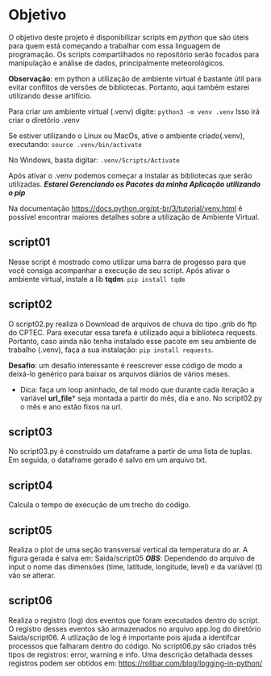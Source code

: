 # Objetivo
O objetivo deste projeto é disponibilizar scripts
em *python* que são úteis para quem está começando
a trabalhar com essa linguagem de programação.
Os scripts compartilhados no repositório serão
focados para manipulação e análise de
dados, principalmente meteorológicos.

**Observação**: em python a utilização de ambiente virtual é
bastante útil para evitar conflitos de versões de bibliotecas.
Portanto, aqui também estarei utilizando desse artifício.

Para criar um ambiente virtual (.venv) digite:
`python3 -m venv .venv`
Isso irá criar o diretório .venv

Se estiver utilizando o Linux ou MacOs, ative o ambiente criado(.venv), executando:
`source .venv/bin/activate`

No Windows, basta digitar:
`.venv/Scripts/Activate`

Após ativar o .venv podemos começar a instalar as bibliotecas que serão utilizadas.
***Estarei Gerenciando os Pacotes da minha Aplicação utilizando o pip***

Na documentação https://docs.python.org/pt-br/3/tutorial/venv.html
é possível encontrar maiores detalhes sobre a utilização de Ambiente Virtual.

## script01
Nesse script é mostrado como utilizar uma barra de progesso
para que você consiga acompanhar a execução de seu script.
Após ativar o ambiente virtual, instale a lib **tqdm**.
`pip install tqdm`

## script02
O script02.py realiza o Download de arquivos de chuva do tipo .grib
do ftp do CPTEC. Para executar essa tarefa é utilizado aqui
a biblioteca requests.
Portanto, caso ainda não tenha instalado esse pacote em seu
ambiente de trabalho (.venv), faça a sua instalação:
`pip install requests`.

**Desafio**: um desafio interessante é reescrever esse código de modo
a deixá-lo genérico para baixar os arquivos diários de vários meses.
- Dica: faça um loop aninhado, de tal modo que durante cada iteração
a variável **url_file*** seja montada a partir do mês, dia e ano. No
script02.py o mês e ano estão fixos na url.
## script03
No script03.py é construído um dataframe a partir de
uma lista de tuplas. Em seguida, o dataframe gerado é salvo em
um arquivo txt.
## script04
Calcula o tempo de execução de um trecho do código.
## script05
Realiza o plot de uma seção transversal vertical da temperatura do ar.
A figura gerada é salva em: Saida/script05
***OBS***: Dependendo do arquivo de input o nome das dimensões
(time, latitude, longitude, level) e da variável (t) vão se alterar.
## script06
Realiza o registro (log) dos eventos que foram executados dentro do script.
O registro desses eventos são armazenados no arquivo app.log do
diretório Saida/script06. A utlização de log é importante pois ajuda
a identifcar processos que falharam dentro do código.
No script06.py são criados três tipos de registros: error, warning e info.
Uma descrição detalhada desses registros podem ser obtidos em:
https://rollbar.com/blog/logging-in-python/